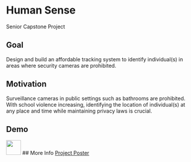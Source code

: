 # Human Sense
Senior Capstone Project

## Goal
Design and build an affordable tracking system to identify
individual(s) in areas where security cameras are prohibited.

## Motivation
Surveillance cameras in public settings such as bathrooms
are prohibited. With school violence increasing, identifying
the location of individual(s) at any place and time while
maintaining privacy laws is crucial.

## Demo
<img src="https://github.com/kwonglee/Human-Sense/blob/master/demo.gif" width="40" height="40" />
## More Info
<a href="https://drive.google.com/file/d/1oRuY9RNvGdrSOovxCMXZJFYPFmM_XQlR/view?usp=sharing">Project Poster</a>
